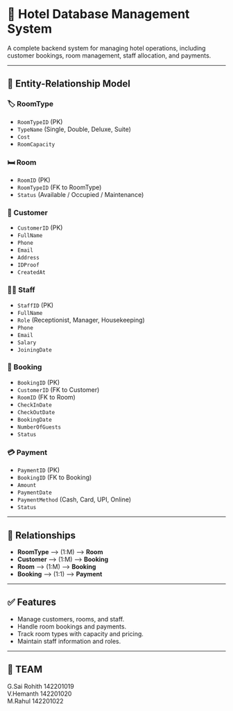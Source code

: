 # 🏨 Hotel Database Management System

A complete backend system for managing hotel operations, including customer bookings, room management, staff allocation, and payments.

---

## 📑 Entity-Relationship Model

### 🏷️ RoomType
- `RoomTypeID` (PK)
- `TypeName` (Single, Double, Deluxe, Suite)
- `Cost`
- `RoomCapacity`

### 🛏️ Room
- `RoomID` (PK)
- `RoomTypeID` (FK to RoomType)
- `Status` (Available / Occupied / Maintenance)

### 🧍 Customer
- `CustomerID` (PK)
- `FullName`
- `Phone`
- `Email`
- `Address`
- `IDProof`
- `CreatedAt`

### 👨‍💼 Staff
- `StaffID` (PK)
- `FullName`
- `Role` (Receptionist, Manager, Housekeeping)
- `Phone`
- `Email`
- `Salary`
- `JoiningDate`

### 📆 Booking
- `BookingID` (PK)
- `CustomerID` (FK to Customer)
- `RoomID` (FK to Room)
- `CheckInDate`
- `CheckOutDate`
- `BookingDate`
- `NumberOfGuests`
- `Status`

### 💳 Payment
- `PaymentID` (PK)
- `BookingID` (FK to Booking)
- `Amount`
- `PaymentDate`
- `PaymentMethod` (Cash, Card, UPI, Online)
- `Status`

---

## 🔁 Relationships

- **RoomType** ⟶ (1:M) ⟶ **Room**
- **Customer** ⟶ (1:M) ⟶ **Booking**
- **Room** ⟶ (1:M) ⟶ **Booking**
- **Booking** ⟶ (1:1) ⟶ **Payment**

---

## ✅ Features

- Manage customers, rooms, and staff.
- Handle room bookings and payments.
- Track room types with capacity and pricing.
- Maintain staff information and roles.

---

## 👥 TEAM

G.Sai Rohith 142201019  
V.Hemanth 142201020  
M.Rahul 142201022


